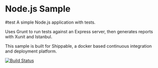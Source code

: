 Node.js Sample
=================


#test
A simple Node.js application with tests.

Uses Grunt to run tests against an Express server, then generates reports with Xunit and Istanbul.

This sample is built for Shippable, a docker based continuous integration and deployment platform.

[![Build Status](https://apibeta.shippable.com/projects/5556c112f4e45f525dcef46c/badge?branchName=master)](https://appbeta.shippable.com/projects/5556c112f4e45f525dcef46c/builds/latest)
